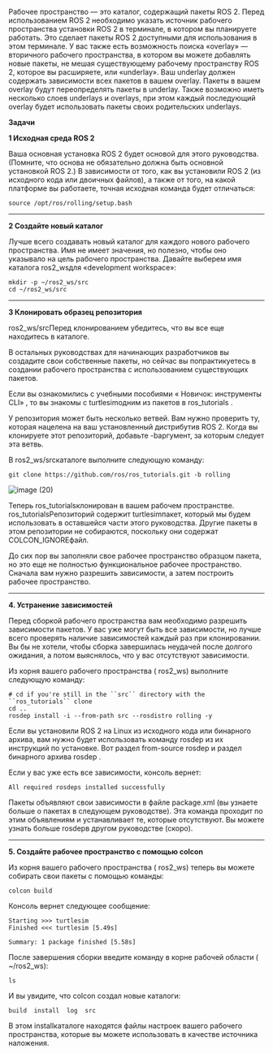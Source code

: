 Рабочее пространство — это каталог, содержащий пакеты ROS 2. Перед использованием ROS 2 необходимо указать источник рабочего пространства установки ROS 2 в терминале, в котором вы планируете работать. Это сделает пакеты ROS 2 доступными для использования в этом терминале.
У вас также есть возможность поиска «overlay» — вторичного рабочего пространства, в котором вы можете добавлять новые пакеты, не мешая существующему рабочему пространству ROS 2, которое вы расширяете, или «underlay». Ваш underlay должен содержать зависимости всех пакетов в вашем overlay. Пакеты в вашем overlay будут переопределять пакеты в underlay. Также возможно иметь несколько слоев underlays и overlays, при этом каждый последующий overlay будет использовать пакеты своих родительских underlays.

**Задачи**

**1 Исходная среда ROS 2**

Ваша основная установка ROS 2 будет основой для этого руководства. (Помните, что основа не обязательно должна быть основной установкой ROS 2.)
В зависимости от того, как вы установили ROS 2 (из исходного кода или двоичных файлов), а также от того, на какой платформе вы работаете, точная исходная команда будет отличаться:

~~~
source /opt/ros/rolling/setup.bash
~~~

---

**2 Создайте новый каталог**

Лучше всего создавать новый каталог для каждого нового рабочего пространства. Имя не имеет значения, но полезно, чтобы оно указывало на цель рабочего пространства. Давайте выберем имя каталога ros2_wsдля «development workspace»:

~~~
mkdir -p ~/ros2_ws/src
cd ~/ros2_ws/src
~~~

---

**3 Клонировать образец репозитория**

ros2_ws/srcПеред клонированием убедитесь, что вы все еще находитесь в каталоге.

В остальных руководствах для начинающих разработчиков вы создадите свои собственные пакеты, но сейчас вы попрактикуетесь в создании рабочего пространства с использованием существующих пакетов.

Если вы ознакомились с учебными пособиями « Новичок: инструменты CLI» , то вы знакомы с turtlesimодним из пакетов в ros_tutorials .

У репозитория может быть несколько ветвей. Вам нужно проверить ту, которая нацелена на ваш установленный дистрибутив ROS 2. Когда вы клонируете этот репозиторий, добавьте -bаргумент, за которым следует эта ветвь.

В ros2_ws/srcкаталоге выполните следующую команду:

~~~
git clone https://github.com/ros/ros_tutorials.git -b rolling
~~~

![image (20)](https://github.com/user-attachments/assets/d57f9cfa-a074-42de-a3c4-15a84d1756f0)


Теперь ros_tutorialsклонирован в вашем рабочем пространстве. ros_tutorialsРепозиторий содержит turtlesimпакет, который мы будем использовать в оставшейся части этого руководства. Другие пакеты в этом репозитории не собираются, поскольку они содержат COLCON_IGNOREфайл.

До сих пор вы заполняли свое рабочее пространство образцом пакета, но это еще не полностью функциональное рабочее пространство. Сначала вам нужно разрешить зависимости, а затем построить рабочее пространство.

---

**4. Устранение зависимостей**

Перед сборкой рабочего пространства вам необходимо разрешить зависимости пакетов. У вас уже могут быть все зависимости, но лучше всего проверять наличие зависимостей каждый раз при клонировании. Вы бы не хотели, чтобы сборка завершилась неудачей после долгого ожидания, а потом выяснялось, что у вас отсутствуют зависимости.

Из корня вашего рабочего пространства ( ros2_ws) выполните следующую команду:

~~~
# cd if you're still in the ``src`` directory with the ``ros_tutorials`` clone
cd ..
rosdep install -i --from-path src --rosdistro rolling -y
~~~

Если вы установили ROS 2 на Linux из исходного кода или бинарного архива, вам нужно будет использовать команду rosdep из их инструкций по установке. Вот раздел from-source rosdep и раздел бинарного архива rosdep .

Если у вас уже есть все зависимости, консоль вернет:

~~~
All required rosdeps installed successfully
~~~

Пакеты объявляют свои зависимости в файле package.xml (вы узнаете больше о пакетах в следующем руководстве). Эта команда проходит по этим объявлениям и устанавливает те, которые отсутствуют. Вы можете узнать больше rosdepв другом руководстве (скоро).

---

**5. Создайте рабочее пространство с помощью colcon**

Из корня вашего рабочего пространства ( ros2_ws) теперь вы можете собирать свои пакеты с помощью команды:

~~~
colcon build
~~~

Консоль вернет следующее сообщение:

~~~
Starting >>> turtlesim
Finished <<< turtlesim [5.49s]

Summary: 1 package finished [5.58s]
~~~

После завершения сборки введите команду в корне рабочей области ( ~/ros2_ws):

~~~
ls
~~~

И вы увидите, что colcon создал новые каталоги:

~~~
build  install  log  src
~~~

В этом installкаталоге находятся файлы настроек вашего рабочего пространства, которые вы можете использовать в качестве источника наложения.
